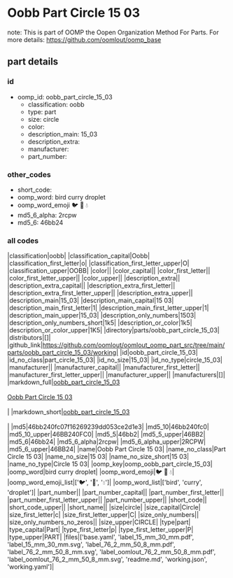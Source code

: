 # Oobb Part Circle 15 03  

note: This is part of OOMP the Oopen Organization Method For Parts. For more details: https://github.com/oomlout/oomp_base

##  part details





### id
* oomp_id: oobb_part_circle_15_03
  * classification: oobb
  * type: part
  * size: circle
  * color: 
  * description_main: 15_03
  * description_extra: 
  * manufacturer: 
  * part_number: 

### other_codes
* short_code: 
* oomp_word: bird curry droplet
* oomp_word_emoji :bird: :curry: :droplet:
* md5_6_alpha: 2rcpw
* md5_6: 46bb24

### all codes 
|classification|oobb|
|classification_capital|Oobb|
|classification_first_letter|o|
|classification_first_letter_upper|O|
|classification_upper|OOBB|
|color||
|color_capital||
|color_first_letter||
|color_first_letter_upper||
|color_upper||
|description_extra||
|description_extra_capital||
|description_extra_first_letter||
|description_extra_first_letter_upper||
|description_extra_upper||
|description_main|15_03|
|description_main_capital|15 03|
|description_main_first_letter|1|
|description_main_first_letter_upper|1|
|description_main_upper|15_03|
|description_only_numbers|1503|
|description_only_numbers_short|1k5|
|description_or_color|1k5|
|description_or_color_upper|1K5|
|directory|parts/oobb_part_circle_15_03|
|distributors|[]|
|github_link|https://github.com/oomlout/oomlout_oomp_part_src/tree/main/parts/oobb_part_circle_15_03/working|
|id|oobb_part_circle_15_03|
|id_no_class|part_circle_15_03|
|id_no_size|15_03|
|id_no_type|circle_15_03|
|manufacturer||
|manufacturer_capital||
|manufacturer_first_letter||
|manufacturer_first_letter_upper||
|manufacturer_upper||
|manufacturers|[]|
|markdown_full|[oobb_part_circle_15_03](https://github.com/oomlout/oomlout_oomp_part_src/tree/main/parts/oobb_part_circle_15_03/working)<br>[](https://github.com/oomlout/oomlout_oomp_part_src/tree/main/parts/oobb_part_circle_15_03/working)<br>[Oobb Part Circle 15 03](https://github.com/oomlout/oomlout_oomp_part_src/tree/main/parts/oobb_part_circle_15_03/working)<br><br>|
|markdown_short|[oobb_part_circle_15_03](https://github.com/oomlout/oomlout_oomp_part_src/tree/main/parts/oobb_part_circle_15_03/working)<br><br>|
|md5|46bb240fc07f16269239dd053ce2d1e3|
|md5_10|46bb240fc0|
|md5_10_upper|46BB240FC0|
|md5_5|46bb2|
|md5_5_upper|46BB2|
|md5_6|46bb24|
|md5_6_alpha|2rcpw|
|md5_6_alpha_upper|2RCPW|
|md5_6_upper|46BB24|
|name|Oobb Part Circle 15 03|
|name_no_class|Part Circle 15 03|
|name_no_size|15 03|
|name_no_size_short|15 03|
|name_no_type|Circle 15 03|
|oomp_key|oomp_oobb_part_circle_15_03|
|oomp_word|bird curry droplet|
|oomp_word_emoji|:bird: :curry: :droplet:|
|oomp_word_emoji_list|[':bird:', ':curry:', ':droplet:']|
|oomp_word_list|['bird', 'curry', 'droplet']|
|part_number||
|part_number_capital||
|part_number_first_letter||
|part_number_first_letter_upper||
|part_number_upper||
|short_code||
|short_code_upper||
|short_name||
|size|circle|
|size_capital|Circle|
|size_first_letter|c|
|size_first_letter_upper|C|
|size_only_numbers||
|size_only_numbers_no_zeros||
|size_upper|CIRCLE|
|type|part|
|type_capital|Part|
|type_first_letter|p|
|type_first_letter_upper|P|
|type_upper|PART|
|files|['base.yaml', 'label_15_mm_30_mm.pdf', 'label_15_mm_30_mm.svg', 'label_76_2_mm_50_8_mm.pdf', 'label_76_2_mm_50_8_mm.svg', 'label_oomlout_76_2_mm_50_8_mm.pdf', 'label_oomlout_76_2_mm_50_8_mm.svg', 'readme.md', 'working.json', 'working.yaml']|
